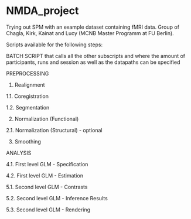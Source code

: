 # NMDA_project

Trying out SPM with an example dataset containing fMRI data. Group of Chagla, Kirk, Kainat and Lucy (MCNB Master Programm at FU Berlin).

Scripts available for the following steps:

BATCH SCRIPT that calls all the other subscripts and where the amount of participants, runs and session as well as the datapaths can be specified

PREPROCESSING

1. Realignment

1.1. Coregistration

1.2. Segmentation

2. Normalization (Functional)

2.1. Normalization (Structural) - optional

3. Smoothing

ANALYSIS

4.1. First level GLM - Specification

4.2. First level GLM - Estimation

5.1. Second level GLM - Contrasts

5.2. Second level GLM - Inference Results

5.3. Second level GLM - Rendering
